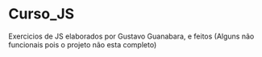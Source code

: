 # Curso_JS
 Exercicios de JS elaborados por Gustavo Guanabara, e feitos (Alguns não funcionais pois  o projeto não esta completo) 
